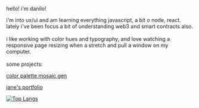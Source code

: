 hello! i'm danilo!

i'm into ux/ui and am learning everything javascript, a bit o node, react.<br>
lately i've been focus a bit of understanding web3 and smart contracts also.<br>
<br>
i like working with color hues and typography, and love watching a <br>
responsive page resizing when a stretch and pull a window on my computer.<br>
<br>
some projects:

[color palette mosaic gen](https://sweatybrain.github.io/color-palette-add-on/)

[jane's portfolio](https://sweatybrain.github.io/portfolio-exercise-template/)


[![Top Langs](https://github-readme-stats.vercel.app/api/top-langs/?username=sweatybrain&layout=compact)](https://github.com/sweatybrain)



